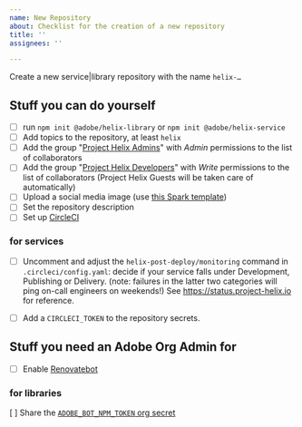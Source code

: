 ```yaml
---
name: New Repository
about: Checklist for the creation of a new repository
title: ''
assignees: ''

---
```


Create a new service|library repository with the name `helix-…`

## Stuff you can do yourself

- [ ] run `npm init @adobe/helix-library` or `npm init @adobe/helix-service`
- [ ] Add topics to the repository, at least `helix`
- [ ] Add the group "[Project Helix Admins](https://github.com/orgs/adobe/teams/project-helix-admins)" with *Admin* permissions to the list of collaborators
- [ ] Add the group "[Project Helix Developers](https://github.com/orgs/adobe/teams/project-helix-developers)" with *Write* permissions to the list of collaborators (Project Helix Guests will be taken care of automatically) 
- [ ] Upload a social media image (use [this Spark template](https://spark.adobe.com/post/7srrIXaQVTw67/))
- [ ] Set the repository description
- [ ] Set up [CircleCI](https://circleci.com/add-projects/gh/adobe)

### for services
- [ ] Uncomment and adjust the `helix-post-deploy/monitoring` command in `.circleci/config.yaml`: decide if your service falls under Development, Publishing or Delivery. (note: failures in the latter two categories will ping on-call engineers on weekends!) See https://status.project-helix.io for reference.
- [ ] Add a `CIRCLECI_TOKEN` to the repository secrets.


## Stuff you need an Adobe Org Admin for
- [ ] Enable [Renovatebot](https://github.com/organizations/adobe/settings/installations/1325372)

### for libraries
[ ] Share the [`ADOBE_BOT_NPM_TOKEN` org secret](https://github.com/organizations/adobe/settings/secrets/actions/ADOBE_BOT_NPM_TOKEN)

